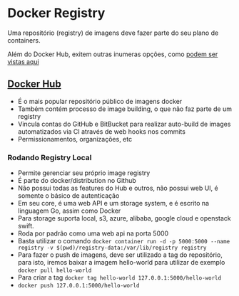 # Docker Registry

Uma repositório (registry) de imagens deve fazer parte do seu plano de containers.

Além do Docker Hub, exitem outras inumeras opções, como [podem ser vistas aqui](https://github.com/veggiemonk/awesome-docker#registry)

## [Docker Hub](https://hub.docker.com)

- É o mais popular repositório público de imagens docker
- Também contém processo de image building, o que não faz parte de um registry
- Vincula contas do GitHub e BitBucket para realizar auto-build de images automatizados via CI através de web hooks nos commits
- Permissionamentos, organizações, etc

### Rodando Registry Local

- Permite gerenciar seu próprio image registry
- É parte do docker/distribution no Github
- Não possui todas as features do Hub e outros, não possui web UI, é somente o básico de autenticação
- Em seu core, é uma web API e um storage system, e é escrito na linguagem Go, assim como Docker
- Para storage suporta local, s3, azure, alibaba, google cloud e openstack swift.
- Roda por padrão como uma web api na porta 5000
- Basta utilizar o comando `docker container run -d -p 5000:5000 --name registry -v $(pwd)/registry-data:/var/lib/registry registry`
- Para fazer o push de imagens, deve ser utilizado a tag do repositório, para isto, iremos baixar a imagem hello-world para utilizar de exemplo `docker pull hello-world`
- Para criar a tag `docker tag hello-world 127.0.0.1:5000/hello-world`
- `docker push 127.0.0.1:5000/hello-world`





